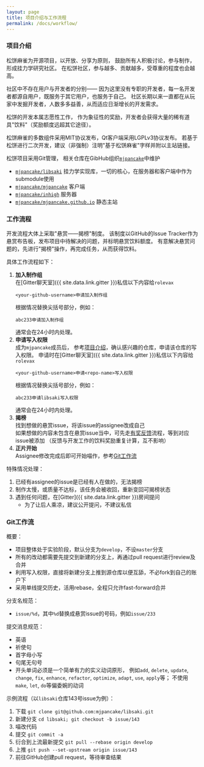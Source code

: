 ```yaml
---
layout: page
title: 项目介绍与工作流程
permalink: /docs/workflow/
---
```


### <a name="intro"></a>项目介绍

松饼麻雀为开源项目，以开放、分享为原则，
鼓励所有人积极讨论，参与制作，形成挂力学研究社区。
在松饼社区，参与越多、贡献越多，受尊重的程度也会越高。

社区中不存在用户与开发者的分别——
因为这里没有专职的开发者，每一名开发者都源自用户，既服务于其它用户，也服务于自己。
社区长期以来一直都在从玩家中发掘开发者，人数多多益善，从而适应日渐增长的开发需求。

松饼的开发本属志愿性工作，
作为象征性的奖励，开发者会获得大量的稀有道具"饮料"（奖励额度远超其它途径）。

松饼麻雀的多数组件采用MIT协议发布，Qt客户端采用LGPLv3协议发布。
若基于松饼进行二次开发，建议（非强制）注明"基于松饼麻雀"字样并附以主站链接。

松饼项目采用Git管理，
相关仓库在GibHub组织[`mjpancake`](https://github.com/mjpancake)中维护
- [`mjpancake/libsaki`](https://github.com/mjpancake/libsaki)
  挂力学实现库，一切的核心，在服务器和客户端中作为submodule使用
- [`mjpancake/mjpancake`](https://github.com/mjpancake/mjpancake)
  客户端
- [`mjpancake/inhigh`](https://github.com/mjpancake/inhigh)
  服务器
- [`mjpancake/mjpancake.github.io`](https://github.com/mjpancake/mjpancake.github.io)
  静态主站

### 工作流程

开发流程大体上采取"悬赏——揭榜"制度。
该制度以GitHub的Issue Tracker作为悬赏布告板，发布项目中待解决的问题，并标明悬赏饮料额度。
有意解决悬赏问题的，先进行"揭榜"操作，再完成任务，从而获得饮料。

具体工作流程如下：

1. __加入制作组__  
   在[Gitter聊天室]({{ site.data.link.gitter }})私信以下内容给`rolevax`
   ```
   <your-github-username>申请加入制作组
   ```
   根据情况替换尖括号部分，例如：
   ```
   abc233申请加入制作组
   ```
   通常会在24小时内处理。
1. __申请写入权限__  
   成为`mjpancake`成员后，
   参考[项目介绍](#intro)，确认感兴趣的仓库，申请该仓库的写入权限。
   申请时在[Gitter聊天室]({{ site.data.link.gitter }})私信以下内容给`rolevax`
   ```
   <your-github-username>申请<repo-name>写入权限
   ```
   根据情况替换尖括号部分，例如：
   ```
   abc233申请libsaki写入权限
   ```
   通常会在24小时内处理。
1. __揭榜__  
   找到想做的悬赏issue，将该issue的assignee改成自己  
   如果想做的内容未包含在悬赏issue当中，可先走[有奖反馈](/feedback/)流程，等到对应issue被添加
   （反馈与开发工作的饮料奖励重复计算，互不影响）
1. __正片开始__  
   Assignee修改完成后即可开始喵作，参考[Git工作流](#git)

特殊情况处理：
1. 已经有assignee的issue是已经有人在做的，无法揭榜
1. 制作太慢，或质量不达标，该任务会被收回，重新变回可揭榜状态
1. 遇到任何问题，在[Gitter]({{ site.data.link.gitter }})房间提问
    - 为了让后人乘凉，建议公开提问，不建议私信

### <a name="git"></a>Git工作流

概要：
- 项目整体处于实验阶段，默认分支为`develop`，不设`master`分支
- 所有的改动都需要先提交到新建的分支上，再通过pull request进行review及合并
- 利用写入权限，直接将新建分支上推到源仓库以便互舔，不必fork到自己的账户下
- 采用单线提交历史，活用rebase，全程只允许fast-forward合并

分支名规范：
- `issue/%d`，其中`%d`替换成悬赏issue的号码，例如`issue/233`

提交消息规范：
- 英语
- 祈使句
- 首字母小写
- 句尾无句号
- 开头单词必须是一个简单有力的实义动词原形，
  例如`add`, `delete`, `update`, `change`, `fix`, `enhance`, `refactor`,
  `optimize`, `adapt`, `use`, `apply`等；
  不使用`make`, `let`, `do`等偏委婉的动词

示例流程（以`libsaki`仓库143号issue为例）：
1. 下载 `git clone git@github.com:mjpancake/libsaki.git`
1. 新建分支 `cd libsaki; git checkout -b issue/143`
1. 喵改代码
1. 提交 `git commit -a`
1. 衍合到上流最新提交 `git pull --rebase origin develop`
1. 上推 `git push --set-upstream origin issue/143`
1. 前往GitHub创建pull request，等待审查结果

